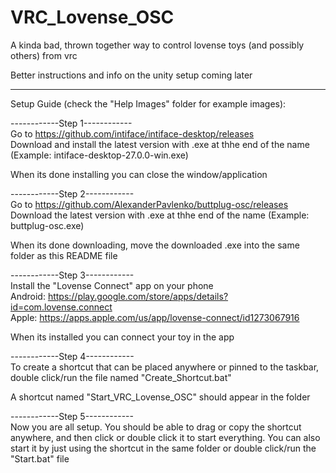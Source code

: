 # VRC_Lovense_OSC
A kinda bad, thrown together way to control lovense toys (and possibly others) from vrc 

Better instructions and info on the unity setup coming later 

------------------------------------------------------------

Setup Guide (check the "Help Images" folder for example images):


------------Step 1------------  
Go to https://github.com/intiface/intiface-desktop/releases  
Download and install the latest version with .exe at thhe end of the name (Example: intiface-desktop-27.0.0-win.exe)  

When its done installing you can close the window/application  

  

------------Step 2------------  
Go to https://github.com/AlexanderPavlenko/buttplug-osc/releases  
Download the latest version with .exe at thhe end of the name (Example: buttplug-osc.exe)  

When its done downloading, move the downloaded .exe into the same folder as this README file  

  

------------Step 3------------  
Install the "Lovense Connect" app on your phone  
Android: https://play.google.com/store/apps/details?id=com.lovense.connect  
Apple: https://apps.apple.com/us/app/lovense-connect/id1273067916  

When its installed you can connect your toy in the app  

  

------------Step 4------------  
To create a shortcut that can be placed anywhere or pinned to the taskbar,
double click/run the file named "Create_Shortcut.bat"

A shortcut named "Start_VRC_Lovense_OSC" should appear in the folder

  

------------Step 5------------  
Now you are all setup. You should be able to drag or copy the shortcut anywhere,
and then click or double click it to start everything.
You can also start it by just using the shortcut in the same folder or double click/run the "Start.bat" file
